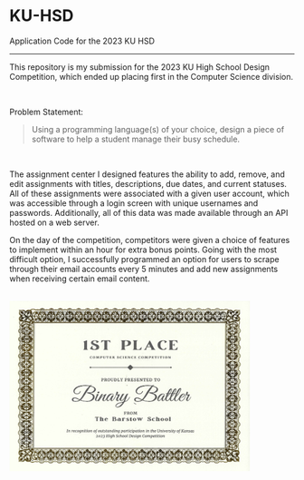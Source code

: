 # KU-HSD
Application Code for the 2023 KU HSD

***

This repository is my submission for the 2023 KU High School Design Competition, which ended up placing first in the Computer Science division. 

<br />

Problem Statement:
> Using a programming language(s) of your choice, design a piece of software to help a student manage their busy schedule.

<br />

The assignment center I designed features the ability to add, remove, and edit assignments with titles, descriptions, due dates, and current statuses. All of these assignments were associated with a given user account, which was accessible through a login screen with unique usernames and passwords. Additionally, all of this data was made available through an API hosted on a web server.

On the day of the competition, competitors were given a choice of features to implement within an hour for extra bonus points. Going with the most difficult option, I successfully programmed an option for users to scrape through their email accounts every 5 minutes and add new assignments when receiving certain email content. 

<br />

<a href="https://github.com/StarbuckBarista/KU-HSD/blob/963fc364b095fc4ae648f6d015c9e490c1018246/Carlos Salazar - KU HSD.jpg">
    <img src="./Carlos Salazar - KU HSD.jpg" alt="1st Place Certificate" style="width: 425px; height: 300px;">
</a>
